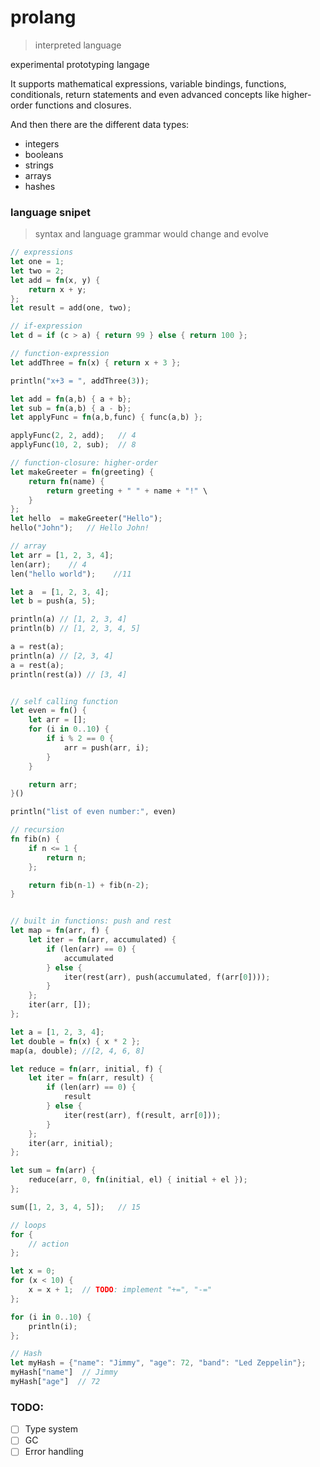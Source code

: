 # prolang

> interpreted language

experimental prototyping langage

It supports mathematical expressions, variable bindings, functions, conditionals, return statements and even advanced concepts like higher-order functions and closures.

And then there are the different data types:

- integers
- booleans
- strings
- arrays
- hashes

### language snipet

> syntax and language grammar would change and evolve

```rs
// expressions
let one = 1;
let two = 2;
let add = fn(x, y) {
    return x + y;
};
let result = add(one, two);

// if-expression
let d = if (c > a) { return 99 } else { return 100 };

// function-expression
let addThree = fn(x) { return x + 3 };

println("x+3 = ", addThree(3));

let add = fn(a,b) { a + b};
let sub = fn(a,b) { a - b};
let applyFunc = fn(a,b,func) { func(a,b) };

applyFunc(2, 2, add);   // 4
applyFunc(10, 2, sub);  // 8

// function-closure: higher-order
let makeGreeter = fn(greeting) {
    return fn(name) {
        return greeting + " " + name + "!" \
    }
};
let hello  = makeGreeter("Hello");
hello("John");   // Hello John!

// array
let arr = [1, 2, 3, 4];
len(arr);    // 4
len("hello world");    //11

let a  = [1, 2, 3, 4];
let b = push(a, 5);

println(a) // [1, 2, 3, 4]
println(b) // [1, 2, 3, 4, 5]

a = rest(a);
println(a) // [2, 3, 4]
a = rest(a);
println(rest(a)) // [3, 4]


// self calling function
let even = fn() {
    let arr = [];
    for (i in 0..10) {
        if i % 2 == 0 {
            arr = push(arr, i);
        }
    }

    return arr;
}()

println("list of even number:", even)

// recursion
fn fib(n) {
    if n <= 1 {
        return n;
    };

    return fib(n-1) + fib(n-2);
}


// built in functions: push and rest
let map = fn(arr, f) {
    let iter = fn(arr, accumulated) {
        if (len(arr) == 0) {
            accumulated
        } else {
            iter(rest(arr), push(accumulated, f(arr[0])));
        }
    };
    iter(arr, []);
};

let a = [1, 2, 3, 4];
let double = fn(x) { x * 2 };
map(a, double); //[2, 4, 6, 8]

let reduce = fn(arr, initial, f) {
    let iter = fn(arr, result) {
        if (len(arr) == 0) {
            result
        } else {
            iter(rest(arr), f(result, arr[0]));
        }
    };
    iter(arr, initial);
};

let sum = fn(arr) {
    reduce(arr, 0, fn(initial, el) { initial + el });
};

sum([1, 2, 3, 4, 5]);   // 15

// loops
for {
    // action
};

let x = 0;
for (x < 10) {
    x = x + 1;  // TODO: implement "+=", "-="
};

for (i in 0..10) {
    println(i);
};

// Hash
let myHash = {"name": "Jimmy", "age": 72, "band": "Led Zeppelin"};
myHash["name"]  // Jimmy
myHash["age"]  // 72

```

### TODO:

- [ ] Type system
- [ ] GC
- [ ] Error handling
